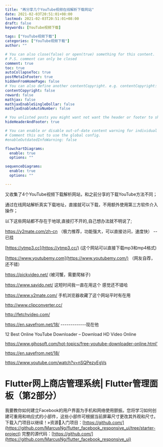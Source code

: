 ```yaml
---
title: "再分享几个YouTube视频在线解析下载网站"
date: 2021-02-03T20:51:01+08:00
lastmod: 2021-02-03T20:51:01+08:00
draft: false
keywords: [YouTube视频下载]

tags: ["YouTube视频下载"]
categories: ["YouTube视频下载"]
author: ""

# You can also close(false) or open(true) something for this content.
# P.S. comment can only be closed
comment: true
toc: true
autoCollapseToc: true
postMetaInFooter: true
hiddenFromHomePage: false
# You can also define another contentCopyright. e.g. contentCopyright: "This is another copyright."
contentCopyright: false
reward: false
mathjax: false
mathjaxEnableSingleDollar: false
mathjaxEnableAutoNumber: false

# You unlisted posts you might want not want the header or footer to show
hideHeaderAndFooter: true

# You can enable or disable out-of-date content warning for individual post.
# Comment this out to use the global config.
#enableOutdatedInfoWarning: false

flowchartDiagrams:
  enable: true
  options: ""

sequenceDiagrams: 
  enable: true
  options: ""

---
```




又收集了4个YouTube视频下载解析网站，和之前分享的下载YouTube方法不同；

通过在线网站解析真实下载地址，直接就可以下载，不用额外使用第三方软件介入操作；

以下这些网站都不存在于地球,直接打不开的,自己想办法就不明说了;

https://y2mate.com/zh-cn （极力推荐，功能强大，可以直接访问，速度快） --已挂

[https://ytmp3.cc](https://ytmp3.cc/) (这个网站可以直接下载mp3和mp4格式)

[https://www.youtubemy.com](https://www.youtubemy.com/) （网友自荐，还不错）

https://pickvideo.net/ (被河蟹，需要爬梯子)

https://www.savido.net/ 这短时间我一直在用这个 感觉还不错哈

https://www.y2mate.com/ 手机浏览器收藏了这个网站平时有在用

http://www.clipconverter.cc/

http://fetchvideo.com/

https://en.savefrom.net/18/          -------------现在他

12 Best Online YouTube Downloader – Download HD Video Online

https://www.gihosoft.com/hot-topics/free-youtube-downloader-online.html’



https://en.savefrom.net/18/





https://www.youtube.com/watch?v=nSQPezyEgVs

# Flutter网上商店管理系统| Flutter管理面板（第2部分）

 我要教你如何建立Facebook的用户界面为手机和网络使用颤振。您将学习如何创建可重用和响应式的小部件，这些小部件可根据当前屏幕尺寸更改其外观和尺寸。下载入门项目以继续！»资源📁入门项目：[https://github.com/](https://github.com/MarcusNg/flutter_facebook_responsive_ui/tree/starter-project) 完整的源代码：[https://github.com/](https://github.com/MarcusNg/flutter_facebook_responsive_ui)

